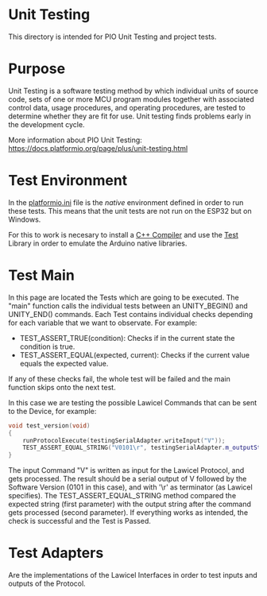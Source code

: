 # Unit Testing
This directory is intended for PIO Unit Testing and project tests.


# Purpose
Unit Testing is a software testing method by which individual units of
source code, sets of one or more MCU program modules together with associated
control data, usage procedures, and operating procedures, are tested to
determine whether they are fit for use. Unit testing finds problems early
in the development cycle.

More information about PIO Unit Testing:
https://docs.platformio.org/page/plus/unit-testing.html

# Test Environment
In the [platformio.ini](../platformio.ini) file is the *native* environment defined in order to run these tests. This means that the unit tests are not run on the ESP32 but on Windows. 

For this to work is necesary to install a [C++ Compiler](https://dev.to/gamegods3/how-to-install-gcc-in-windows-10-the-easier-way-422j) and use the [Test](../lib/Test) Library in order to emulate the Arduino native libraries.

# Test Main
In this page are located the Tests which are going to be executed. 
The "main" function calls the individual tests between an UNITY_BEGIN() and UNITY_END() commands.
Each Test contains individual checks depending for each variable that we want to observate.
For example:
- TEST_ASSERT_TRUE(condition): Checks if in the current state the condition is true.
- TEST_ASSERT_EQUAL(expected, current): Checks if the current value equals the expected value.

If any of these checks fail, the whole test will be failed and the main function skips onto the next test.

In this case we are testing the possible Lawicel Commands that can be sent to the Device, for example:

```cpp
void test_version(void)
{
    runProtocolExecute(testingSerialAdapter.writeInput("V"));
    TEST_ASSERT_EQUAL_STRING("V0101\r", testingSerialAdapter.m_outputString.c_str());
}
```
The input Command "V" is written as input for the Lawicel Protocol, and gets processed. The result should be a serial output of V followed by the Software Version (0101 in this case), and with '\r' as terminator (as Lawicel specifies). The TEST_ASSERT_EQUAL_STRING method compared the expected string (first parameter) with the output string after the command gets processed (second parameter). If everything works as intended, the check is successful and the Test is Passed.


# Test Adapters
Are the implementations of the Lawicel Interfaces in order to test inputs and outputs of the Protocol.